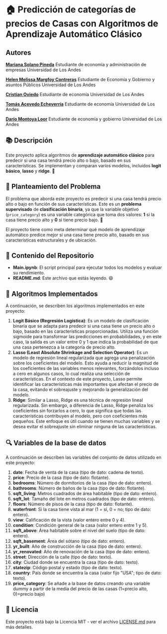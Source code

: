 # 🏠 Predicción de categorías de precios de Casas con Algoritmos de Aprendizaje Automático Clásico

## Autores

[**Mariana Solano Pineda**](https://www.linkedin.com/in/mariana-solano-pineda/)
Estudiante de economía y administración de empresas Universidad de Los Andes

[**Helen Melissa Margfoy Contreras**](https://www.linkedin.com/in/helenmargfoy/)
Estudiante de Economía y Gobierno y asuntos Públicos Universidad de Los Andes

[**Cristian Oviedo**](https://www.linkedin.com/in/cristian-oviedo-78362524b/)
Estudiante de economía Universidad de Los Andes

[**Tomás Acevedo Echeverría**](https://www.linkedin.com/in/tom%C3%A1s-acevedo-echeverr%C3%ADa-913a35212?trk=contact-info)
Estudiante de economía Universidad de Los Andes

[**Darío Montoya Loor**](https://www.linkedin.com/in/dario-montoya-532071227/)
Estudiante de economía y gobierno Universidad de Los Andes

## 📚 Descripción

Este proyecto aplica algoritmos de **aprendizaje automático clásico** para predecir si una casa tendrá precio alto o bajo, basado en sus características. Se implementan y comparan varios modelos, incluidos **logit básico**, **lasso** y **ridge**. 🏡

## 🎯 Planteamiento del Problema

El problema que aborda este proyecto es predecir si una casa tendrá precio alto o bajo en función de sus características. Este es un **problema supervisado** de **clasificación binaria**, ya que la variable objetivo (`price_category`) es una variable categórica que toma dos valores: **1** si la casa tiene precio alto y **0** si tiene precio bajo. 🎯

El proyecto tiene como meta determinar qué modelo de aprendizaje automático predice mejor si una casa tiene precio alto, basado en sus características estructurales y de ubicación.

## 📂 Contenido del Repositorio

- **Main.ipynb**: El script principal para ejecutar todos los modelos y evaluar su rendimiento.
- **README.md**: Este archivo que estás leyendo. 😄

## 🤖 Algoritmos Implementados

A continuación, se describen los algoritmos implementados en este proyecto:

1. **Logit Básico (Regresión Logística)**: Es un modelo de clasificación binaria que se adapta para predecir si una casa tiene un precio alto o bajo, basado en las características proporcionadas. Utiliza una función sigmoide para transformar las predicciones en probabilidades, y en este caso, la salida es un valor entre 0 y 1 que indica la probabilidad de que una casa pertenezca a la categoría de precio alto.
2. **Lasso (Least Absolute Shrinkage and Selection Operator)**: Es un modelo de regresión lineal regularizada que agrega una penalización sobre los coeficientes del modelo. Esto ayuda a reducir la magnitud de los coeficientes de las variables menos relevantes, forzándolos incluso a cero en algunos casos, lo cual realiza una selección de características. En el contexto de este proyecto, Lasso permite identificar las características más importantes que afectan el precio de la casa, evitando el sobreajuste y mejorando la generalización del modelo.
3. **Ridge**: Similar a Lasso, Ridge es una técnica de regresión lineal regularizada. Sin embargo, a diferencia de Lasso, Ridge penaliza los coeficientes sin forzarlos a cero, lo que significa que todas las características contribuyen al modelo, pero con coeficientes más pequeños. Este enfoque es útil cuando se tienen muchas variables y se desea evitar el sobreajuste sin eliminar ninguna de las características.

## 🔍 Variables de la base de datos
 
A continuación se describen las variables del conjunto de datos utilizado en este proyecto:

1. **date**: Fecha de venta de la casa (tipo de dato: cadena de texto).
2. **price**: Precio de la casa (tipo de dato: flotante).
3. **bedrooms**: Número de dormitorios de la casa (tipo de dato: entero).
4. **bathrooms**: Número de baños de la casa (tipo de dato: flotante).
5. **sqft_living**: Metros cuadrados de área habitable (tipo de dato: entero).
6. **sqft_lot**: Tamaño del lote en metros cuadrados (tipo de dato: entero).
7. **floors**: Número de pisos de la casa (tipo de dato: flotante).
8. **waterfront**: Si la casa tiene vista al mar (1 = sí, 0 = no; tipo de dato: entero).
9. **view**: Calificación de la vista (valor entero entre 0 y 4).
10. **condition**: Condición general de la casa (valor entero entre 1 y 5).
11. **sqft_above**: Área habitable sobre el nivel del suelo (tipo de dato: entero).
12. **sqft_basement**: Área del sótano (tipo de dato: entero).
13. **yr_built**: Año de construcción de la casa (tipo de dato: entero).
14. **yr_renovated**: Año de renovación de la casa (tipo de dato: entero).
15. **street**: Dirección de la calle (tipo de dato: texto).
16. **city**: Ciudad donde se encuentra la casa (tipo de dato: texto).
17. **statezip**: Código postal y estado (tipo de dato: texto).
18. **country**: País donde se encuentra la casa (valor fijo "USA"; tipo de dato: texto).
19. **price_category**: Se añade a la base de datos creando una variable dummy a partir de la media del precio de las casas (1=precio alto, 0)=precio bajo)

## 📄 Licencia

Este proyecto está bajo la Licencia MIT - ver el archivo [LICENSE.md](LICENSE.md) para más detalles.

